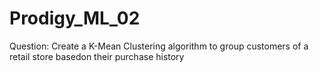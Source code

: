 # Prodigy_ML_02

Question: Create a K-Mean Clustering algorithm to group customers of a retail store basedon their purchase history
